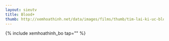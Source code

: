 ```yaml
---
layout: sieutv
title: Blood+
thumb: http://xemhoathinh.net/data/images/films/thumb/tim-lai-ki-uc-blood-2009.jpg
---
```

{% include xemhoathinh_bo tap="" %} 
